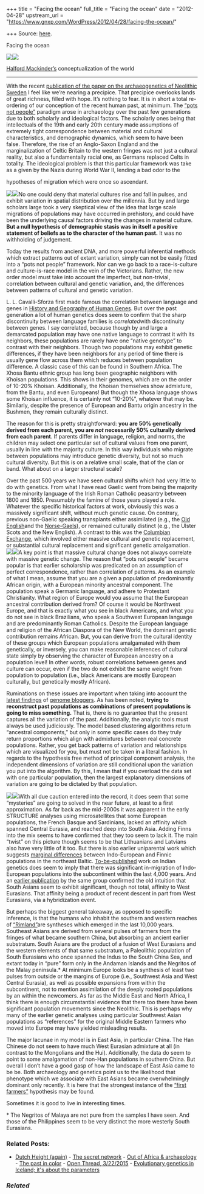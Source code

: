 +++
title = "Facing the ocean"
full_title = "Facing the ocean"
date = "2012-04-28"
upstream_url = "https://www.gnxp.com/WordPress/2012/04/28/facing-the-ocean/"

+++
Source: [here](https://www.gnxp.com/WordPress/2012/04/28/facing-the-ocean/).

Facing the ocean

[![](https://i0.wp.com/blogs.discovermagazine.com/gnxp/files/2012/04/Heartland.png?resize=602%2C359)![](https://i0.wp.com/blogs.discovermagazine.com/gnxp/files/2012/04/Heartland.png?resize=602%2C359)](https://i0.wp.com/blogs.discovermagazine.com/gnxp/files/2012/04/Heartland.png)

[Halford Mackinder’s](https://en.wikipedia.org/wiki/Halford_Mackinder) conceptualization of the world

------------------------------------------------------------------------

With the recent [publication of the paper on the archaeogenetics of Neolithic Sweden](http://blogs.discovermagazine.com/gnxp/2012/04/the-last-days-of-grendel/) I feel like we’re nearing a precipice. That precipice overlooks lands of great richness, filled with hope. It’s nothing to fear. It is in short a total re-ordering of our conception of the recent human past, at minimum. The [“pots not people”](http://coa.sagepub.com/content/26/4/411.short) paradigm arose in archaeology over the past few generations due to both scholarly and ideological factors. The scholarly ones being that intellectuals of the 19th and early 20th century made assumptions of extremely tight correspondence between material and cultural characteristics, and demographic dynamics, which seem to have been false. Therefore, the rise of an Anglo-Saxon England and the marginalization of Celtic Britain to the western fringes was not just a cultural reality, but also a fundamentally racial one, as Germans replaced Celts in totality. The ideological problem is that this particular framework was take as a given by the Nazis during World War II, lending a bad odor to the

hypotheses of migration which were once so ascendant.

[![](https://i0.wp.com/blogs.discovermagazine.com/gnxp/files/2012/04/F3.large_.jpg?resize=350%2C622)![](https://i0.wp.com/blogs.discovermagazine.com/gnxp/files/2012/04/F3.large_.jpg?resize=350%2C622)](https://i0.wp.com/blogs.discovermagazine.com/gnxp/files/2012/04/F3.large_.jpg)No one could deny that material cultures rise and fall in pulses, and exhibit variation in spatial distribution over the millennia. But by and large scholars large took a very skeptical view of the idea that large scale migrations of populations may have occurred in prehistory, and could have been the underlying causal factors driving the changes in material culture. **But a null hypothesis of demographic stasis was in itself a positive statement of beliefs as to the character of the human past.** It was no withholding of judgement.

Today the results from ancient DNA, and more powerful inferential methods which extract patterns out of extant variation, simply can not be easily fitted into a “pots not people” framework. Nor can we go back to a race-is-culture and culture-is-race model in the vein of the Victorians. Rather, the new order model must take into account the imperfect, but non-trivial, correlation between cultural and genetic variation, and, the differences between patterns of cultural and genetic variation.

L. L. Cavalli-Sforza first made famous the correlation between language and genes in [History and Geography of Human Genes](https://www.amazon.com/exec/obidos/ASIN/0691029059/geneexpressio-20). But over the past generation a lot of human genetics does seem to confirm that the sharp discontinuity between language families is *correlated*with discontinuity between genes. I say correlated, because though by and large a demarcated population may have one native language to contrast it with its neighbors, these populations are rarely have one “native genotype” to contrast with their neighbors. Though two populations may exhibit genetic differences, if they have been neighbors for any period of time there is usually gene flow across them which reduces between population difference. A classic case of this can be found in Southern Africa. The Xhosa Bantu ethnic group has long been geographic neighbors with Khoisan populations. This shows in their genomes, which are on the order of 10-20% Khoisan. Additionally, the Khoisan themselves show admixture, from the Bantu, and even Europeans! But though the Xhosa language shows some Khoisan influence, it is certainly not “10-20%”, whatever that may be. Similarly, despite the presence of European and Bantu origin ancestry in the Bushmen, they remain culturally distinct.

The reason for this is pretty straightforward: **you are 50% genetically derived from each parent, you are *not* necessarily 50% culturally derived from each parent**. If parents differ in language, religion, and norms, the children may select one particular set of cultural values from one parent, usually in line with the majority culture. In this way individuals who migrate between populations may introduce genetic diversity, but not so much cultural diversity. But this is on a relative small scale, that of the clan or band. What about on a larger structural scale?

Over the past 500 years we have seen cultural shifts which had very little to do with genetics. From what I have read Gaelic went from being the majority to the minority language of the Irish Roman Catholic peasantry between 1800 and 1850. Presumably the famine of those years played a role. Whatever the specific historical factors at work, obviously this was a massively significant shift, without much genetic cause. On contrary, previous non-Gaelic speaking transplants either assimilated (e.g., the [Old English](https://en.wikipedia.org/wiki/Old_English_(Ireland))and the [Norse-Gaels](https://en.wikipedia.org/wiki/Norse%E2%80%93Gaels)), or remained culturally distinct (e.g., the Ulster Scots and the New English). A contrast to this was the [Columbian Exchange](https://en.wikipedia.org/wiki/Columbian_Exchange), which involved either massive cultural and genetic replacement, or substantial cultural replacement and significant genetic amalgamation.  
[![](https://i0.wp.com/blogs.discovermagazine.com/gnxp/files/2012/04/fbasq1-300x198.png?resize=300%2C198)![](https://i0.wp.com/blogs.discovermagazine.com/gnxp/files/2012/04/fbasq1-300x198.png?resize=300%2C198)](https://i0.wp.com/blogs.discovermagazine.com/gnxp/files/2012/04/fbasq1.png)A key point is that massive cultural change does not always correlate with massive genetic change. The reason that “pots not people” became popular is that earlier scholarship was predicated on an assumption of perfect correspondence, rather than correlation of patterns. As an example of what I mean, assume that you are a given a population of predominantly African origin, with a European minority ancestral component. The population speak a Germanic language, and adhere to Protestant Christianity. What region of Europe would you assume that the European ancestral contribution derived from? Of course it would be Northwest Europe, and that is exactly what you see in black Americans, and what you do not see in black Brazilians, who speak a Southwest European language and are predominantly Roman Catholics. Despite the European language and religion of the African Diaspora of the New World, the dominant genetic contribution remains African. But, you can derive from the cultural identity of these groups which European populations amalgamated with them genetically, or inversely, you can make reasonable inferences of cultural state simply by observing the character of European ancestry on a population level! In other words, robust correlations between genes and culture can occur, even if the two do not exhibit the same weight from population to population (i.e., black Americans are mostly European culturally, but genetically mostly African).

Ruminations on these issues are important when taking into account the [latest findings](https://bga101.blogspot.com/2012/04/so-whos-most-european-of-us-all.html) of [genome bloggers](https://dienekes.blogspot.com/2012/04/first-look-at-dna-of-neolithic.html). As has been noted, **trying to reconstruct past populations as combinations of present populations is going to miss something.** That is, there is no guarantee that the present captures all the variation of the past. Additionally, the analytic tools must always be used judiciously. The model based clustering algorithms return “ancestral components,” but only in some specific cases do they truly return proportions which align with admixtures between real concrete populations. Rather, you get back patterns of variation and relationships which are visualized for you, but must not be taken in a literal fashion. In regards to the hypothesis free method of principal component analysis, the independent dimensions of variation are still conditional upon the variation you put into the algorithm. By this, I mean that if you overload the data set with one particular population, then the largest explanatory dimensions of variation are going to be dictated by that population.

[![](https://i0.wp.com/blogs.discovermagazine.com/gnxp/files/2012/04/300px-Indo-European_branches_map.png?resize=300%2C276)![](https://i0.wp.com/blogs.discovermagazine.com/gnxp/files/2012/04/300px-Indo-European_branches_map.png?resize=300%2C276)](https://i0.wp.com/blogs.discovermagazine.com/gnxp/files/2012/04/300px-Indo-European_branches_map.png)With all due caution entered into the record, it does seem that some “mysteries” are going to solved in the near future, at least to a first approximation. As far back as the mid-2000s it was apparent in the early STRUCTURE analyses using microsatellites that some European populations, the French Basque and Sardinians, lacked an affinity which spanned Central Eurasia, and reached deep into South Asia. Adding Finns into the mix seems to have confirmed that they too seem to lack it. The main “twist” on this picture though seems to be that Lithuanians and Latvians also have very little of it too. But there is also earlier uniparental work which suggests [marginal differences](http://www.eva.mpg.de/genetics/pdf/Kasperavicuite.2004.pdf) between Indo-European and Finnic populations in the northeast Baltic. [To-be-published](http://www.harappadna.org/2011/09/aniasi-admixture-dating/) work on Indian genetics does seem to imply that there was significant in-migration of Indo-European populations into the subcontinent within the last 4,000 years. And an [earlier publication](http://www.nature.com/nature/journal/v461/n7263/full/nature08365.html) by the same group confirmed the old intuition that South Asians seem to exhibit significant, though not total, affinity to West Eurasians. That affinity being a product of recent descent in part from West Eurasians, via a hybridization event.

But perhaps the biggest general takeaway, as opposed to specific inference, is that the humans who inhabit the southern and western reaches of [“Rimland”](https://en.wikipedia.org/wiki/Rimland)are syntheses which emerged in the last 10,000 years. Southeast Asians are derived from several pulses of farmers from the fringes of what became southern China, but absorbing an ancient earlier substratum. South Asians are the product of a fusion of West Eurasians and the western elements of that same substratum, a Paleolithic population of South Eurasians who once spanned the Indus to the South China Sea, and extant today in “pure” form only in the Andaman Islands and the Negritos of the Malay peninsula.\* At minimum Europe looks be a synthesis of least two pulses from outside or the margins of Europe (i.e., Southwest Asia and West Central Eurasia), as well as possible expansions from within the subcontinent, not to mention assimilation of the deeply rooted populations by an within the newcomers. As far as the Middle East and North Africa, I think there is enough circumstantial evidence that there too there have been significant population movements since the Neolithic. This is perhaps why many of the earlier genetic analyses using particular Southwest Asian populations as “references” for the original Middle Eastern farmers who moved into Europe may have yielded misleading results.

The major lacunae in my model is in East Asia, in particular China. The Han Chinese do not seem to have much West Eurasian admixture at all (in contrast to the Mongolians and the Hui). Additionally, the data do seem to point to some amalgamation of non-Han populations in southern China. But overall I don’t have a good gasp of how the landscape of East Asia came to be be. Both archaeology and genetics point us to the likelihood that phenotype which we associate with East Asians became overwhelmingly dominant only recently. It is here that the strongest instance of the [“first farmers”](https://www.amazon.com/exec/obidos/ASIN/0631205667/geneexpressio-20) hypothesis may be found.

Sometimes it is good to live in interesting times.

\* The Negritos of Malaya are not pure from the samples I have seen. And those of the Philippines seem to be very distinct the more westerly South Eurasians.

### Related Posts:

- [Dutch Height
  (again)](https://www.gnxp.com/WordPress/2007/08/28/dutch-height-again/) - [The secret
  network](https://www.gnxp.com/WordPress/2009/04/04/the-secret-network/) - [Out of Africa &
  archaeology](https://www.gnxp.com/WordPress/2006/08/13/out-of-africa-archaeology/) - [The past in
  color](https://www.gnxp.com/WordPress/2010/08/26/the-past-in-color/) - [Open Thread,
  3/22/2015](https://www.gnxp.com/WordPress/2015/03/22/open-thread-3222015/) - [Evolutionary genetics in Iceland; it's about the
  parameters](https://www.gnxp.com/WordPress/2008/06/23/evolutionary-genetics-in-iceland-its-about-the-parameters/)

### *Related*

[](https://www.addtoany.com/add_to/facebook?linkurl=https%3A%2F%2Fwww.gnxp.com%2FWordPress%2F2012%2F04%2F28%2Ffacing-the-ocean%2F&linkname=Facing%20the%20ocean "Facebook")[](https://www.addtoany.com/add_to/twitter?linkurl=https%3A%2F%2Fwww.gnxp.com%2FWordPress%2F2012%2F04%2F28%2Ffacing-the-ocean%2F&linkname=Facing%20the%20ocean "Twitter")[](https://www.addtoany.com/add_to/email?linkurl=https%3A%2F%2Fwww.gnxp.com%2FWordPress%2F2012%2F04%2F28%2Ffacing-the-ocean%2F&linkname=Facing%20the%20ocean "Email")[](https://www.addtoany.com/share)
